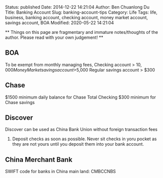 Status: published
Date: 2014-12-22 14:21:04
Author: Ben Chuanlong Du
Title: Banking Account
Slug: banking-account-tips
Category: Life
Tags: life, business, banking account, checking account, money market account, savings account, BOA
Modified: 2020-05-22 14:21:04

**
Things on this page are
fragmentary and immature notes/thoughts of the author.
Please read with your own judgement!
**


## BOA

To be exempt from monthly managing fees,
Checking account > $10,000
Money Market savings account >$5,000
Regular savings account > $300

## Chase

$1500 minimum daily balance for Chase Total Checking
$300 minimum for Chase savings


## Discover

Discover can be used as China Bank Union without foreign transaction fees



1. Deposit checks as soon as possible. 
    Never sit checks in yoru pocket 
    as they are not yours until you deposit them into your bank account.

## China Merchant Bank
SWIFT code for banks in China main land: CMBCCNBS
